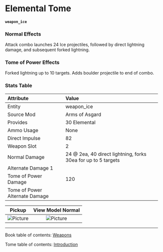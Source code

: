 # Elemental Tome

#### `weapon_ice`

### Normal Effects
Attack combo launches 24 Ice projectiles, followed by direct lightning damage,
and subsequent forked lightning. 

### Tome of Power Effects
Forked lightning up to 10 targets. Adds boulder projectile to end of combo.

### Stats Table

|Attribute                     |Value                          |
|:-----------------------------|:------------------------------|
|Entity                        |weapon_ice                     |
|Source Mod                    |Arms of Asgard                 |
|Provides                      |30 Elemental                   |
|Ammo Usage                    |None                           |
|Direct Impulse                |82                             |
|Weapon Slot                   |2                              |
|Normal Damage                 |24 @ 2ea, 40 direct lightning, forks 30ea for up to 5 targets|
|Alternate Damage 1            |                               |
|Tome of Power Damage          |120                            |
|Tome of Power Alternate Damage|                               |

|Pickup|View Model Normal|
|:---:|:---:|
![Picture](img/weapon_ice.png)|![Picture](img/v_ice.png)|

-------------------------------------------------------------------------------
Book table of contents: [Weapons](3.0-Weapons.md)
<br />

Tome table of contents: [Introduction](1.0-Introduction.md)